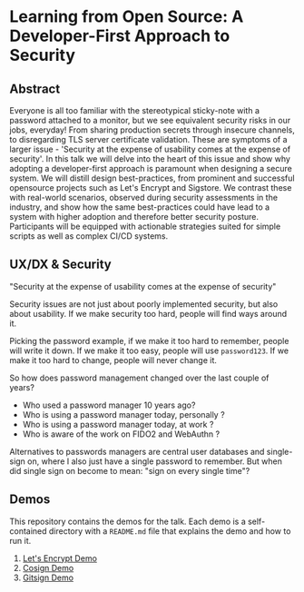 # Learning from Open Source: A Developer-First Approach to Security

## Abstract

Everyone is all too familiar with the stereotypical sticky-note with a password attached to a monitor, but we see equivalent security risks in our jobs, everyday! From sharing production secrets through insecure channels, to disregarding TLS server certificate validation. These are symptoms of a larger issue - 'Security at the expense of usability comes at the expense of security'. In this talk we will delve into the heart of this issue and show why adopting a developer-first approach is paramount when designing a secure system. We will distill design best-practices, from prominent and successful opensource projects such as Let's Encrypt and Sigstore. We contrast these with real-world scenarios, observed during security assessments in the industry, and show how the same best-practices could have lead to a system with higher adoption and therefore better security posture. Participants will be equipped with actionable strategies suited for simple scripts as well as complex CI/CD systems.

## UX/DX & Security

"Security at the expense of usability comes at the expense of security"

Security issues are not just about poorly implemented security, but also about usability. If we make security too hard, people will find ways around it.

Picking the password example, if we make it too hard to remember, people will write it down. If we make it too easy, people will use `password123`. If we make it too hard to change, people will never change it.

So how does password management changed over the last couple of years?
+ Who used a password manager 10 years ago?
+ Who is using a password manager today, personally ?
+ Who is using a password manager today, at work ?
+ Who is aware of the work on FIDO2 and WebAuthn ?

Alternatives to passwords managers are central user databases and single-sign on, where I also just have a single password to remember. But when did single sign on become to mean: "sign on every single time"?

## Demos

This repository contains the demos for the talk. Each demo is a self-contained directory with a `README.md` file that explains the demo and how to run it.

1. [Let's Encrypt Demo](letsencrypt-demo/README.md)
1. [Cosign Demo](cosign-demo/README.md)
1. [Gitsign Demo](gitsign-demo/README.md)
